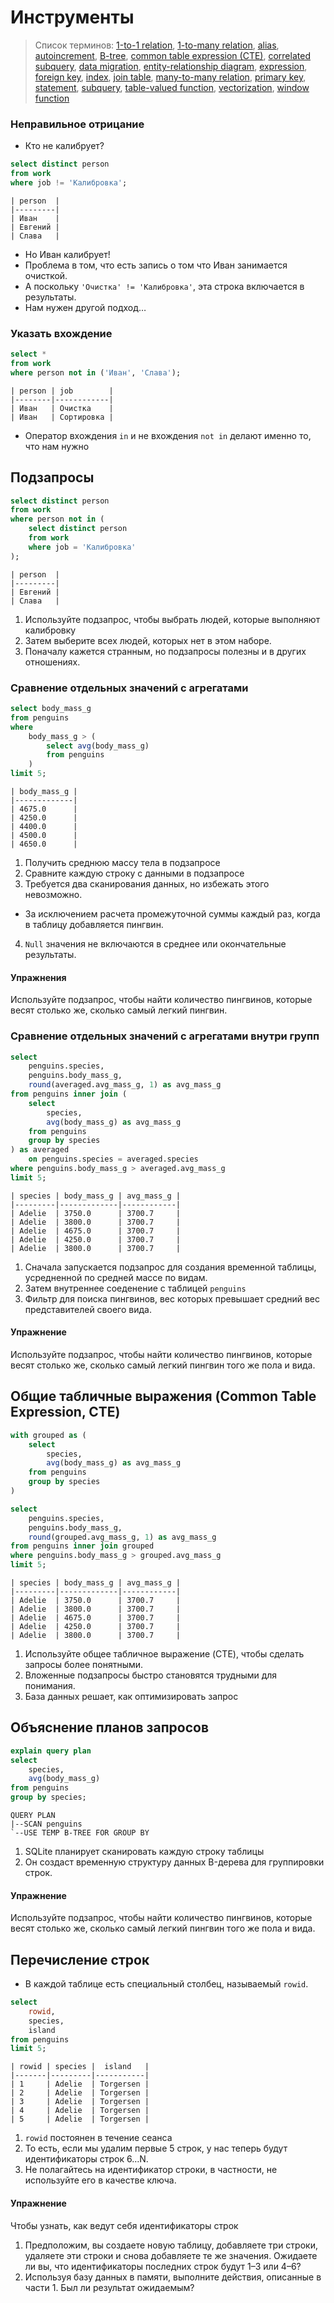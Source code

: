 # Инструменты

> Список терминов: [1-to-1 relation](glossary.md#отношение-один-к-одному-1-to-1-relation), [1-to-many relation](glossary.md#отношение-один-ко-многим-1-to-many-relation), [alias](glossary.md#псевдоним-alias), [autoincrement](glossary.md#автоинкремент-autoincrement), [B-tree](glossary.md#бинарное-дерево-b-tree), [common table expression (CTE)](glossary.md#общее-табличное-выражение-common-table-expression-cte), [correlated subquery](glossary.md#коррелированный-подзапрос-correlated-subquery), [data migration](glossary.md#мигрция-данных-data-migration), [entity-relationship diagram](glossary.md#диаграмма-сущность-связь-entity-relationship-diagram), [expression](glossary.md#выражение-expression), [foreign key](glossary.md#внешний-ключ-foreign-key), [index](glossary.md#индекс-index), [join table](glossary.md#соединение-join), [many-to-many relation](glossary.md#отношение-многие-ко-многим--many-to-many-relation), [primary key](glossary.md#первичный-ключ-primary-key), [statement](glossary.md#оператор-statement), [subquery](glossary.md#подзапрос-subquery), [table-valued function](glossary.md#табличная-функция-table-valued-function), [vectorization](glossary.md#векторизация-vectorization), [window function](glossary.md#оконная-функция-window-function)


### Неправильное отрицание

- Кто не калибрует?

```sql
select distinct person
from work
where job != 'Калибровка';
```
```
| person  |
|---------|
| Иван    |
| Евгений |
| Слава   |
```

- Но Иван калибрует!
- Проблема в том, что есть запись о том что Иван занимается очисткой.
- А поскольку `'Очистка' != 'Калибровка'`, эта строка включается в результаты.
- Нам нужен другой подход…

### Указать вхождение

```sql
select *
from work
where person not in ('Иван', 'Слава');
```
```
| person | job        |
|--------|------------|
| Иван   | Очистка    |
| Иван   | Сортировка |
```

- Оператор вхождения `in` и не вхождения `not in` делают именно то, что нам нужно

## Подзапросы

```sql
select distinct person
from work
where person not in (
    select distinct person
    from work
    where job = 'Калибровка'
);
```
```
| person  |
|---------|
| Евгений |
| Слава   |
```

1. Используйте подзапрос, чтобы выбрать людей, которые выполняют калибровку
2. Затем выберите всех людей, которых нет в этом наборе.
3. Поначалу кажется странным, но подзапросы полезны и в других отношениях.


### Сравнение отдельных значений с агрегатами

```sql
select body_mass_g
from penguins
where
    body_mass_g > (
        select avg(body_mass_g)
        from penguins
    )
limit 5;
```
```
| body_mass_g |
|-------------|
| 4675.0      |
| 4250.0      |
| 4400.0      |
| 4500.0      |
| 4650.0      |
```

1. Получить среднюю массу тела в подзапросе
2. Сравните каждую строку с данными в подзапросе
3. Требуется два сканирования данных, но избежать этого невозможно.
  - За исключением расчета промежуточной суммы каждый раз, когда в таблицу добавляется пингвин.
4. `Null` значения не включаются в среднее или окончательные результаты.

#### Упражнения 
Используйте подзапрос, чтобы найти количество пингвинов, которые весят столько же, сколько самый легкий пингвин.

### Сравнение отдельных значений с агрегатами внутри групп

```sql
select
    penguins.species,
    penguins.body_mass_g,
    round(averaged.avg_mass_g, 1) as avg_mass_g
from penguins inner join (
    select
        species,
        avg(body_mass_g) as avg_mass_g
    from penguins
    group by species
) as averaged
    on penguins.species = averaged.species
where penguins.body_mass_g > averaged.avg_mass_g
limit 5;
```
```
| species | body_mass_g | avg_mass_g |
|---------|-------------|------------|
| Adelie  | 3750.0      | 3700.7     |
| Adelie  | 3800.0      | 3700.7     |
| Adelie  | 4675.0      | 3700.7     |
| Adelie  | 4250.0      | 3700.7     |
| Adelie  | 3800.0      | 3700.7     |
```

1. Сначала запускается подзапрос для создания временной таблицы, усредненной по средней массе по видам.
2. Затем внутреннее соеденение с таблицей `penguins`
3. Фильтр для поиска пингвинов, вес которых превышает средний вес представителей своего вида.

#### Упражнение 
Используйте подзапрос, чтобы найти количество пингвинов, которые весят столько же, сколько самый легкий пингвин того же пола и вида.


## Общие табличные выражения  (Common Table Expression, CTE)

```sql
with grouped as (
    select
        species,
        avg(body_mass_g) as avg_mass_g
    from penguins
    group by species
)

select
    penguins.species,
    penguins.body_mass_g,
    round(grouped.avg_mass_g, 1) as avg_mass_g
from penguins inner join grouped
where penguins.body_mass_g > grouped.avg_mass_g
limit 5;
```
```
| species | body_mass_g | avg_mass_g |
|---------|-------------|------------|
| Adelie  | 3750.0      | 3700.7     |
| Adelie  | 3800.0      | 3700.7     |
| Adelie  | 4675.0      | 3700.7     |
| Adelie  | 4250.0      | 3700.7     |
| Adelie  | 3800.0      | 3700.7     |
```

1. Используйте общее табличное выражение (CTE), чтобы сделать запросы более понятными.
2. Вложенные подзапросы быстро становятся трудными для понимания.
3. База данных решает, как оптимизировать запрос

## Объяснение планов запросов

```sql
explain query plan
select
    species,
    avg(body_mass_g)
from penguins
group by species;
```
```
QUERY PLAN
|--SCAN penguins
`--USE TEMP B-TREE FOR GROUP BY
```

1. SQLite планирует сканировать каждую строку таблицы
2. Он создаст временную структуру данных B-дерева для группировки строк.

#### Упражнение 
Используйте подзапрос, чтобы найти количество пингвинов, которые весят столько же, сколько самый легкий пингвин того же пола и вида.

## Перечисление строк

- В каждой таблице есть специальный столбец, называемый `rowid`.

```sql
select
    rowid,
    species,
    island
from penguins
limit 5;
```
```
| rowid | species |  island   |
|-------|---------|-----------|
| 1     | Adelie  | Torgersen |
| 2     | Adelie  | Torgersen |
| 3     | Adelie  | Torgersen |
| 4     | Adelie  | Torgersen |
| 5     | Adelie  | Torgersen |
```

1. `rowid` постоянен в течение сеанса
2. То есть, если мы удалим первые 5 строк, у нас теперь будут идентификаторы строк 6…N.
3. Не полагайтесь на идентификатор строки, в частности, не используйте его в качестве ключа.

#### Упражнение

Чтобы узнать, как ведут себя идентификаторы строк

1. Предположим, вы создаете новую таблицу, добавляете три строки, удаляете эти строки и снова добавляете те же значения. Ожидаете ли вы, что идентификаторы последних строк будут 1–3 или 4–6?
2. Используя базу данных в памяти, выполните действия, описанные в части 1. Был ли результат ожидаемым?